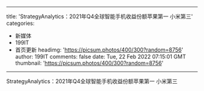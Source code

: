 
---
title: 'StrategyAnalytics：2021年Q4全球智能手机收益份额苹果第一 小米第三'
categories: 
 - 新媒体
 - 199IT
 - 首页更新
headimg: 'https://picsum.photos/400/300?random=8756'
author: 199IT
comments: false
date: Tue, 22 Feb 2022 07:15:01 GMT
thumbnail: 'https://picsum.photos/400/300?random=8756'
---

<div>   
StrategyAnalytics：2021年Q4全球智能手机收益份额苹果第一 小米第三  
</div>
            